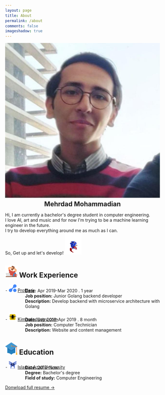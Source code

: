 ```yaml
---
layout: page
title: About
permalink: /about
comments: false
imageshadow: true
---
```

<body>

<div style="text-align:center">
<img class="aboutavatar" src="assets/images/about.jpg" alt="Mehrdad Mohammadian,Mehrdad.dev, مهرداد محمدیان," color="white">
<p  style="font-weight: bolder; font-size: 21px; margin-top:5px;margin-bottom:5px;text-align:center;"> Mehrdad Mohammadian</p>  
<a target="_blank" href="https://github.com/mehrdad-dev" class="btn-sm"><i class="fab fa-github"></i></a> 
<a target="_blank" href="https://twitter.com/mehrdad_dev" class="btn-sm"><i class="fab fa-twitter"></i></a> 
<a target="_blank" href="https://instagram.com/mehrdad.dev" class="btn-sm"><i class="fab fa-instagram"></i></a> 
<a target="_blank" href="https://www.linkedin.com/in/mehrdad-mohammadian-" class="btn-sm"><i class="fab fa-linkedin-in"></i></a>
</div>

<p>
Hi, I am currently a bachelor's degree student in computer engineering.<br>
I love AI, art and music and for now I'm trying to be a machine learning engineer in the future.<br>
I try to develop everything around me as much as I can. <br>
So, Get up and let's develop! 
<img class="about_gif" src="assets/gifs/sonic.gif" >
</p>


<!-- start work Experience section -->
<div>

<h1 class="section_desc" style="font-size:23px;"> <img src="assets/images/work.svg" alt="flaticon.com" width="40" height="40"> Work Experience </h1>

<!-- profile section -->
<div>
<p class="title_resume">
⁃
<img class="sub_section_icon"  src="assets/images/profile.svg" alt="profile | شبکه اجتماعی پروفایل" width="25" height="25" >
<a target="_blank" href="http://profile.ir"> Profile.ir  </a>

<p style="margin-top: -30px; margin-left: 65px;" > <strong>Date:</strong> Apr 2019-Mar 2020 . 1 year <br> <strong>Job position:</strong> Junior Golang backend developer <br> <strong>Description:</strong> Develop backend with microservice architecture with Golang </p>

</p>
</div>

<!-- kimiya industry section -->
<div>
<p>
⁃
<img class="sub_section_icon"  src="assets/images/kimiyaindustry.png" alt="kimiya industry | کیمیا صنعت" width="25" height="25" >
<a target="_blank" href="http://kimiyaindustry.com">Kimiyaindustry.com </a>

<p style="margin-top: -30px; margin-left: 65px;" ><strong>Date:</strong> Sep 2018-Apr 2019 . 8 month  <br> <strong>Job position:</strong> Computer Technician <br> <strong>Description:</strong> Website and content management </p>

</p>
</div>


<!-- <pre> </pre> -->

</div>

<!-- end work Experience section -->

<!-- start Education section -->
<div>

<h1 class="section_desc" style="font-size:23px;"> <img src="assets/images/education.svg" alt="flaticon.com" width="40" height="40"> Education </h1>

<!-- Islamic Azad University section -->
<div>
<p>
⁃
<img class="sub_section_icon"  src="assets/images/azad_uni.png" alt="azad university" width="25" height="25" >
<a target="_blank" href="http://mshdiau.ac.ir">Islamic Azad University</a>


<p style="margin-top: -30px; margin-left: 65px;" ><strong>Date:</strong> 2018-Now <br> <strong>Degree:</strong> Bachelor's degree<br> <strong> Field of study:</strong> Computer Engineering</p>

</p>
</div>
<!-- <pre> </pre> -->

</div>

<!-- end Education section -->

<!-- start Licenses & Certifications section -->
<!-- <div>

<h1 class="section_desc" style="font-size:23px;"> <img src="assets/images/certificate.svg" alt="flaticon.com" width="40" height="40"> Certifications </h1> -->

<!-- michigan section -->
<!-- <div>
<p>
⁃
<img class="sub_section_icon"  src="assets/images/michigan.png" alt="michigan university" width="25" height="25" >
<a target="_blank" href=""> Python Specialisation  </a>

<span style="font-size:15px;"> &emsp;May 2020-No Expiration Date </span>

<p style="margin-top: -30px; margin-left: 65px;" > <strong>Issuing Organization:</strong> University of Michigan, Coursera <br> <strong>Description:</strong> Python Specialisation  </p>

</p>
</div> -->

<!-- Harvard section -->
<!-- <div>
<p>
⁃
<img class="sub_section_icon"  src="assets/images/harvard.png" alt="harvard university" width="25" height="25" >
<a target="_blank" href="https://certificates.cs50.io/f7f4877d-52b0-41df-8322-0e8aa1e583f4.pdf?size=a4">  Harvard Puzzel Day 2020 </a>
<span style="font-size:15px;"> &emsp;Apr 2020-No Expiration Date </span>
<p style="margin-top: -30px; margin-left: 65px;" > <strong>Issuing Organization:</strong> CS50 </p>

</p>
</div> -->

<!-- Collegiate Coding Challenge 8 section -->
<!-- <div>
<p>
⁃
<img class="sub_section_icon"  src="assets/images/azad_uni.png" alt="azad university" width="25" height="25" >
<a target="_blank" href="">Collegiate Coding Challenge 8</a>
<span style="font-size:15px;"> &emsp;Dec 2018-No Expiration Date </span>
<p style="margin-top: -30px; margin-left: 65px;" > <strong>Issuing Organization:</strong> Islamic Azad University </p>
</p>
</div>
</div> -->

<!-- end Licenses & Certification  section -->

</body>

<!-- start btn group -->
<div>

<a target="_blank" href="http://mehrdad-dev.github.io/assets/files/resume.pdf" class="btn btn-dark"> Donwload full resume &rarr;</a>

</div>
<!-- end btn group -->